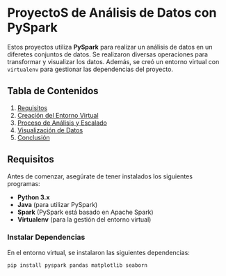 # ProyectoS de Análisis de Datos con PySpark

Estos proyectos utiliza **PySpark** para realizar un análisis de datos en un diferetes conjuntos de datos. Se realizaron diversas operaciones para transformar y visualizar los datos. Además, se creó un entorno virtual con `virtualenv` para gestionar las dependencias del proyecto.

## Tabla de Contenidos
1. [Requisitos](#requisitos)
2. [Creación del Entorno Virtual](#creación-del-entorno-virtual)
3. [Proceso de Análisis y Escalado](#proceso-de-análisis-y-escalado)
4. [Visualización de Datos](#visualización-de-datos)
5. [Conclusión](#conclusión)

## Requisitos

Antes de comenzar, asegúrate de tener instalados los siguientes programas:
- **Python 3.x**
- **Java** (para utilizar PySpark)
- **Spark** (PySpark está basado en Apache Spark)
- **Virtualenv** (para la gestión del entorno virtual)

### Instalar Dependencias
En el entorno virtual, se instalaron las siguientes dependencias:

```bash
pip install pyspark pandas matplotlib seaborn
